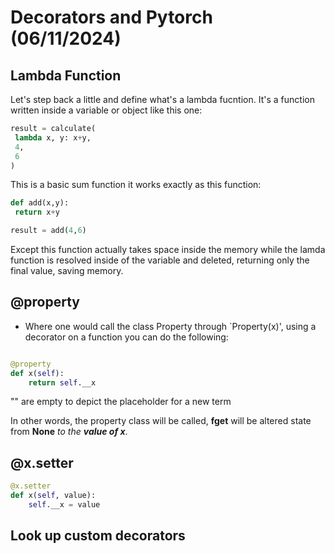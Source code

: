 # Decorators and Pytorch (06/11/2024)

## Lambda Function

Let's step back a little and define what's a lambda fucntion. It's a function written inside a variable or object like this one:

```Python
result = calculate(
 lambda x, y: x+y,
 4,
 6
)

```

This is a basic sum function it works exactly as this function:

```Python
def add(x,y):
 return x+y

result = add(4,6)

```

Except this function actually takes space inside the memory while the lamda function is resolved inside of the variable and deleted, returning only the final value, saving memory.

## @property

- Where one would call the class Property through `Property(x)', using a decorator on a function you can do the following:

```Python

@property
def x(self):
    return self.__x

```

"" are empty to depict the placeholder for a new term

In other words, the property class will be called, **fget** will be altered state from **None** *to the* ***value of x***.

## @x.setter

```Python
@x.setter
def x(self, value):
    self.__x = value
```

## Look up custom decorators
